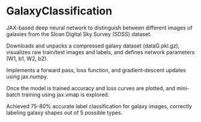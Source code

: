 # GalaxyClassification
JAX-based deep neural network to distinguish between different images of galaxies from the Sloan Digital Sky Survey (SDSS) dataset.

Downloads and unpacks a compressed galaxy dataset (dataG.pkl.gz), visualizes raw train/test images and labels, and defines network parameters (W1, b1, W2, b2).

Implements a forward pass, loss function, and gradient‐descent updates using jax.numpy.

Once the model is trained accuracy and loss curves are plotted, and mini-batch training using jax.vmap is explored.

Achieved 75-80% accurate label classification for galaxy images, correctly labeling galaxy shapes out of 5 possible types.
